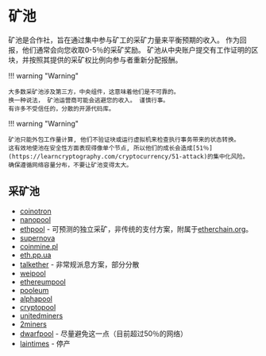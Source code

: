 # 矿池

矿池是合作社，旨在通过集中参与矿工的采矿力量来平衡预期的收入。
作为回报，他们通常会向您收取0-5％的采矿奖励。
矿池从中央账户提交有工作证明的区块，并按照其提供的采矿权比例向参与者重新分配报酬。

!!! warning "Warning"

    大多数采矿池涉及第三方，中央组件，这意味着他们是不可靠的。
    换一种说法， 矿池运营商可能会逃避您的收入。 谨慎行事。
    有许多不受信任的，分散的开源代码库。

!!! warning "Warning"

    矿池只能外包工作量计算, 他们不验证块或运行虚拟机来检查执行事务带来的状态转换。
    这有效地使池在安全性方面表现得像单个节点, 所以他们的成长会造成[51％](https://learncryptography.com/cryptocurrency/51-attack)的集中化风险。
    确保遵循网络容量分布，不要让矿池变得太大。

## 采矿池

- [coinotron](https://www.coinotron.com/)
- [nanopool](http://eth.nanopool.org/)
- [ethpool](https://github.com/etherchain-org/ethpool-core) - 可预测的独立采矿，非传统的支付方案，附属于[etherchain.org]()。
- [supernova](https://eth.suprnova.cc/)
- [coinmine.pl](https://www2.coinmine.pl/eth/)
- [eth.pp.ua](https://eth.pp.ua/)
- [talkether](http://talkether.org/) - 非常规派息方案，部分分散
- [weipool](http://weipool.org/)
- [ethereumpool](https://ethereumpool.co/)
- [pooleum](http://www.pooleum.com)
- [alphapool](http://www.alphapool.xyz/)
- [cryptopool](http://ethereum.cryptopool.online/)
- [unitedminers](http://eth.unitedminers.cloud/)
- [2miners](https://2miners.com/)
- [dwarfpool](http://dwarfpool.com/eth) - 尽量避免这一点（目前超过50％的网络）
- [laintimes](http://pool.laintimes.com/) - 停产